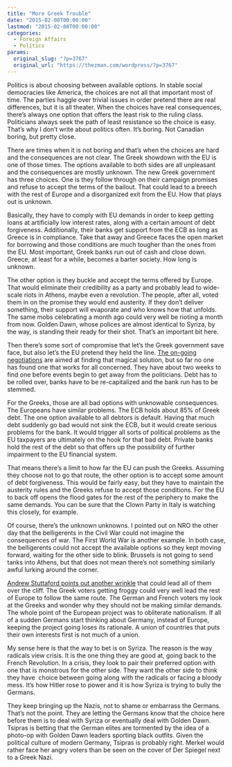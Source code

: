 ```yaml
---
title: "More Greek Trouble"
date: "2015-02-08T00:00:00"
lastmod: "2015-02-08T00:00:00"
categories:
  - Foreign Affairs
  - Politics
params:
  original_slug: "?p=3767"
  original_url: "https://thezman.com/wordpress/?p=3767"
---
```


Politics is about choosing between available options. In stable social
democracies like America, the choices are not all that important most of
time. The parties haggle over trivial issues in order pretend there are
real differences, but it is all theater. When the choices have real
consequences, there’s always one option that offers the least risk to
the ruling class. Politicians always seek the path of least resistance
so the choice is easy. That’s why I don’t write about politics often.
It’s boring. Not Canadian boring, but pretty close.

There are times when it is not boring and that’s when the choices are
hard and the consequences are not clear. The Greek showdown with the EU
is one of those times. The options available to both sides are all
unpleasant and the consequences are mostly unknown. The new Greek
government has three choices. One is they follow through on their
campaign promises and refuse to accept the terms of the bailout. That
could lead to a breech with the rest of Europe and a disorganized exit
from the EU. How that plays out is unknown.

Basically, they have to comply with EU demands in order to keep getting
loans at artificially low interest rates, along with a certain amount of
debt forgiveness. Additionally, their banks get support from the ECB as
long as Greece is in compliance. Take that away and Greece faces the
open market for borrowing and those conditions are much tougher than the
ones from the EU. Most important, Greek banks run out of cash and close
down. Greece, at least for a while, becomes a barter society. How long
is unknown.

The other option is they buckle and accept the terms offered by Europe.
That would eliminate their credibility as a party and probably lead to
wide-scale riots in Athens, maybe even a revolution. The people, after
all, voted them in on the promise they would end austerity. If they
don’t deliver something, their support will evaporate and who knows how
that unfolds. The same mobs celebrating a month ago could very well be
rioting a month from now. Golden Dawn, whose polices are almost
identical to Syriza, by the way, is standing their ready for their shot.
That’s an important bit here.

Then there’s some sort of compromise that let’s the Greek government
save face, but also let’s the EU pretend they held the line. <a
href="http://www.reuters.com/article/2015/02/06/eurozone-greece-idUSL6N0VG3ZS20150206"
rel="noopener" target="_blank">The on-going negotiations</a> are aimed
at finding that magical solution, but so far no one has found one that
works for all concerned. They have about two weeks to find one before
events begin to get away from the politicians. Debt has to be rolled
over, banks have to be re-capitalized and the bank run has to be
stemmed.

For the Greeks, those are all bad options with unknowable consequences.
The Europeans have similar problems. The ECB holds about 85% of Greek
debt. The one option available to all debtors is default. Having that
much debt suddenly go bad would not sink the ECB, but it would create
serious problems for the bank. It would trigger all sorts of political
problems as the EU taxpayers are ultimately on the hook for that bad
debt. Private banks hold the rest of the debt so that offers up the
possibility of further  impairment to the EU financial system.

That means there’s a limit to how far the EU can push the Greeks.
Assuming they choose not to go that route, the other option is to accept
some amount of debt forgiveness. This would be fairly easy, but they
have to maintain the austerity rules and the Greeks refuse to accept
those conditions. For the EU to back off opens the flood gates for the
rest of the periphery to make the same demands. You can be sure that the
Clown Party in Italy is watching this closely, for example.

Of course, there’s the unknown unknowns. I pointed out on NRO the other
day that the belligerents in the Civil War could not imagine the
consequences of war. The First World War is another example. In both
case, the belligerents could not accept the available options so they
kept moving forward, waiting for the other side to blink. Brussels is
not going to send tanks into Athens, but that does not mean there’s not
something similarly awful lurking around the corner.

<a
href="http://www.nationalreview.com/corner/398152/mentioning-war-andrew-stuttaford"
rel="noopener" target="_blank">Andrew Stuttaford points out another
wrinkle</a> that could lead all of them over the cliff. The Greek voters
getting froggy could very well lead the rest of Europe to follow the
same route. The German and French voters my look at the Greeks and
wonder why they should not be making similar demands. The whole point of
the European project was to obliterate nationalism. If all of a sudden
Germans start thinking about Germany, instead of Europe, keeping the
project going loses its rationale. A union of countries that puts their
own interests first is not much of a union.

My sense here is that the way to bet is on Syriza. The reason is the way
radicals view crisis. It is the one thing they are good at, going back
to the French Revolution. In a crisis, they look to pair their preferred
option with one that is monstrous for the other side. They want the
other side to think they have  choice between going along with the
radicals or facing a bloody mess. It’s how Hitler rose to power and it
is how Syriza is trying to bully the Germans.

They keep bringing up the Nazis, not to shame or embarrass the Germans.
That’s not the point. They are letting the Germans know that the choice
here before them is to deal with Syriza or eventually deal with Golden
Dawn. Tsipras is betting that the German elites are tormented by the
idea of a photo-op with Golden Dawn leaders sporting black outfits.
Given the political culture of modern Germany, Tsipras is probably
right. Merkel would rather face her angry voters than be seen on the
cover of Der Spiegel next to a Greek Nazi.

 
